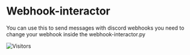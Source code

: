 # Webhook-interactor
You can use this to send messages with discord webhooks
you need to change your webhook inside the webhook-interactor.py

![Visitors](https://api.visitorbadge.io/api/visitors?path=https%3A%2F%2Fgithub.com%2Fwebsterwh16%2FDiscord-webhook-interactor&countColor=%23263759)
